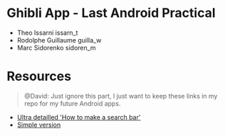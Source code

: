 # Ghibli App - Last Android Practical

* Theo Issarni issarn_t
* Rodolphe Guillaume guilla_w
* Marc Sidorenko sidoren_m

# Resources
> @David: Just ignore this part, I just want to keep these links in my repo
for my future Android apps.

* [Ultra detailled 'How to make a search bar'](https://stackoverflow.com/questions/30398247/how-to-filter-a-recyclerview-with-a-searchview)
* [Simple version](https://www.simplifiedcoding.net/search-functionality-recyclerview/)
